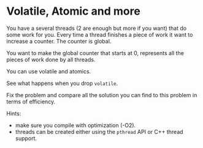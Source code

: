 # Volatile, Atomic and more

You have a several threads (2 are enough but more if you want) that do some work for you.
Every time a thread finishes a piece of work it want to increase a counter. The counter is global.

You want to make the global counter that starts at 0, represents all the pieces of work done by all threads.

You can use volatile and atomics.

See what happens when you drop `volatile`.

Fix the problem and compare all the solution you can find to this problem in terms of efficiency.

Hints:
* make sure you compile with optimization (-O2).
* threads can be created either using the `pthread` API or C++ thread support.
